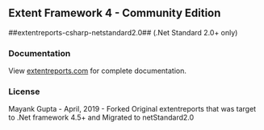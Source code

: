 ## Extent Framework 4 - Community Edition


##extentreports-csharp-netstandard2.0##
(.Net Standard 2.0+ only)


### Documentation

View [extentreports.com](http://extentreports.com/docs/versions/4/net/) for complete documentation.

### License

Mayank Gupta - April, 2019 - Forked Original extentreports that was target to .Net framework 4.5+ and Migrated to netStandard2.0
